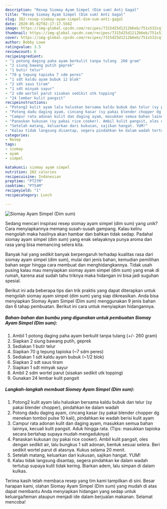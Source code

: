 ```yaml
---
description: "Resep Siomay Ayam Simpel (Dim sum) Anti Gagal"
title: "Resep Siomay Ayam Simpel (Dim sum) Anti Gagal"
slug: 382-resep-siomay-ayam-simpel-dim-sum-anti-gagal
date: 2020-05-02T02:17:17.556Z
image: https://img-global.cpcdn.com/recipes/7315d25d1212b6eb/751x532cq70/siomay-ayam-simpel-dim-sum-foto-resep-utama.jpg
thumbnail: https://img-global.cpcdn.com/recipes/7315d25d1212b6eb/751x532cq70/siomay-ayam-simpel-dim-sum-foto-resep-utama.jpg
cover: https://img-global.cpcdn.com/recipes/7315d25d1212b6eb/751x532cq70/siomay-ayam-simpel-dim-sum-foto-resep-utama.jpg
author: Bobby Lowe
ratingvalue: 3.5
reviewcount: 6
recipeingredient:
- "1 potong daging paha ayam berkulit tanpa tulang  260 gram"
- "2 siung bawang putih geprek"
- "1 butir telur"
- "70 g tepung tapioka 7 sdm peres"
- "1 sdt kaldu ayam bubuk 12 blok"
- "2 sdt saus tiram"
- "1 sdt minyak sayur"
- "2 sdm wortel parut sisakan sedikit utk topping"
- "24 lembar kulit pangsit"
recipeinstructions:
- "Potong2 kulit ayam lalu haluskan bersama kaldu bubuk dan telur (sy pakai blender chopper), pindahkan ke dalam wadah"
- "Potong dadu daging ayam, cincang kasar (sy pakai blender chopper dg menekan tombol pulse 10 kali), pindahkan ke wadah berisi kulit ayam"
- "Campur rata adonan kulit dan daging ayam, masukkan semua bahan lainnya, kecuali kulit pangsit. Aduk hingga rata. (Tips: masukkan tapioka secara bertahap supaya mudah mengaduknya)"
- "Panaskan kukusan (sy pakai rice cooker). Ambil kulit pangsit, oles dengan sedikit air, lalu bungkus 1 sdt adonan, bentuk sesuai selera. Beri sedikit wortel parut di atasnya. Kukus selama 20 menit."
- "Setelah matang, keluarkan dari kukusan, sajikan hangat. YUM!"
- "Kalau tidak langsung disantap, segera pindahkan ke dalam wadah tertutup supaya kulit tidak kering. Biarkan adem, lalu simpan di dalam kulkas."
categories:
- Resep
tags:
- siomay
- ayam
- simpel

katakunci: siomay ayam simpel 
nutrition: 202 calories
recipecuisine: Indonesian
preptime: "PT27M"
cooktime: "PT54M"
recipeyield: "1"
recipecategory: Lunch

---
```



![Siomay Ayam Simpel (Dim sum)](https://img-global.cpcdn.com/recipes/7315d25d1212b6eb/751x532cq70/siomay-ayam-simpel-dim-sum-foto-resep-utama.jpg)

Sedang mencari inspirasi resep siomay ayam simpel (dim sum) yang unik? Cara menyiapkannya memang susah-susah gampang. Kalau keliru mengolah maka hasilnya akan hambar dan bahkan tidak sedap. Padahal siomay ayam simpel (dim sum) yang enak selayaknya punya aroma dan rasa yang bisa memancing selera kita.



Banyak hal yang sedikit banyak berpengaruh terhadap kualitas rasa dari siomay ayam simpel (dim sum), mulai dari jenis bahan, kemudian pemilihan bahan segar hingga cara membuat dan menghidangkannya. Tidak usah pusing kalau mau menyiapkan siomay ayam simpel (dim sum) yang enak di rumah, karena asal sudah tahu triknya maka hidangan ini bisa jadi suguhan spesial.


Berikut ini ada beberapa tips dan trik praktis yang dapat diterapkan untuk mengolah siomay ayam simpel (dim sum) yang siap dikreasikan. Anda bisa menyiapkan Siomay Ayam Simpel (Dim sum) menggunakan 9 jenis bahan dan 6 tahap pembuatan. Berikut ini cara untuk menyiapkan hidangannya.

<!--inarticleads1-->

##### Bahan-bahan dan bumbu yang digunakan untuk pembuatan Siomay Ayam Simpel (Dim sum):

1. Ambil 1 potong daging paha ayam berkulit tanpa tulang (+/- 260 gram)
1. Siapkan 2 siung bawang putih, geprek
1. Sediakan 1 butir telur
1. Siapkan 70 g tepung tapioka (~7 sdm peres)
1. Sediakan 1 sdt kaldu ayam bubuk (~1/2 blok)
1. Siapkan 2 sdt saus tiram
1. Siapkan 1 sdt minyak sayur
1. Ambil 2 sdm wortel parut (sisakan sedikit utk topping)
1. Gunakan 24 lembar kulit pangsit




<!--inarticleads2-->

##### Langkah-langkah membuat Siomay Ayam Simpel (Dim sum):

1. Potong2 kulit ayam lalu haluskan bersama kaldu bubuk dan telur (sy pakai blender chopper), pindahkan ke dalam wadah
1. Potong dadu daging ayam, cincang kasar (sy pakai blender chopper dg menekan tombol pulse 10 kali), pindahkan ke wadah berisi kulit ayam
1. Campur rata adonan kulit dan daging ayam, masukkan semua bahan lainnya, kecuali kulit pangsit. Aduk hingga rata. (Tips: masukkan tapioka secara bertahap supaya mudah mengaduknya)
1. Panaskan kukusan (sy pakai rice cooker). Ambil kulit pangsit, oles dengan sedikit air, lalu bungkus 1 sdt adonan, bentuk sesuai selera. Beri sedikit wortel parut di atasnya. Kukus selama 20 menit.
1. Setelah matang, keluarkan dari kukusan, sajikan hangat. YUM!
1. Kalau tidak langsung disantap, segera pindahkan ke dalam wadah tertutup supaya kulit tidak kering. Biarkan adem, lalu simpan di dalam kulkas.




Terima kasih telah membaca resep yang tim kami tampilkan di sini. Besar harapan kami, olahan Siomay Ayam Simpel (Dim sum) yang mudah di atas dapat membantu Anda menyiapkan hidangan yang sedap untuk keluarga/teman ataupun menjadi ide dalam berjualan makanan. Selamat mencoba!
